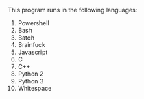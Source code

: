 This program runs in the following languages:
1. Powershell
2. Bash
3. Batch
4. Brainfuck
5. Javascript
6. C
7. C++
8. Python 2 
9. Python 3
10. Whitespace
